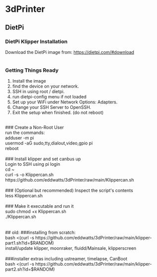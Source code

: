 # 3dPrinter<br>

## DietPi
### DietPi Klipper Installation<br>
Download the DietPi image from: https://dietpi.com/#download<br>
<br>
### Getting Things Ready<br>
1. Install the image
2. find the device on your network.
3. SSH in using root / dietpi.
4. run dietpi-config menu if not loaded
5. Set up your WiFi under Network Options: Adapters.
6. Change your SSH Server to OpenSSH.
7. Exit the setup when finished. (do not reboot)
<br>
### Create a Non-Root User<br>
run the commands:<br>
adduser -m pi<br>
usermod -aG sudo,tty,dialout,video,gpio pi<br>
reboot<br>
<br>
### Install klipper and set canbus up<br>
Login to SSH using pi login<br>
cd ~<br>
curl -s -o Klippercan.sh https://github.com/eddwatts/3dPrinter/raw/main/Klippercan.sh<br>
<br>
### (Optional but recommended) Inspect the script's contents<br>
less Klippercan.sh<br>
<br>
### Make it executable and run it<br>
sudo chmod +x Klippercan.sh<br>
./Klippercan.sh<br>
<br>
<br>
## old:
###installing from scratch:<br>
bash <(curl -s https://github.com/eddwatts/3dPrinter/raw/main/klipper-part1.sh?id=$RANDOM)<br>
install/update klipper, moonraker, fluidd/Mainsale, klipperscreen<br>
<br>
###installer extras including ustreamer, timelapse, CanBoot<br>
bash <(curl -s https://github.com/eddwatts/3dPrinter/raw/main/klipper-part2.sh?id=$RANDOM)<br>
